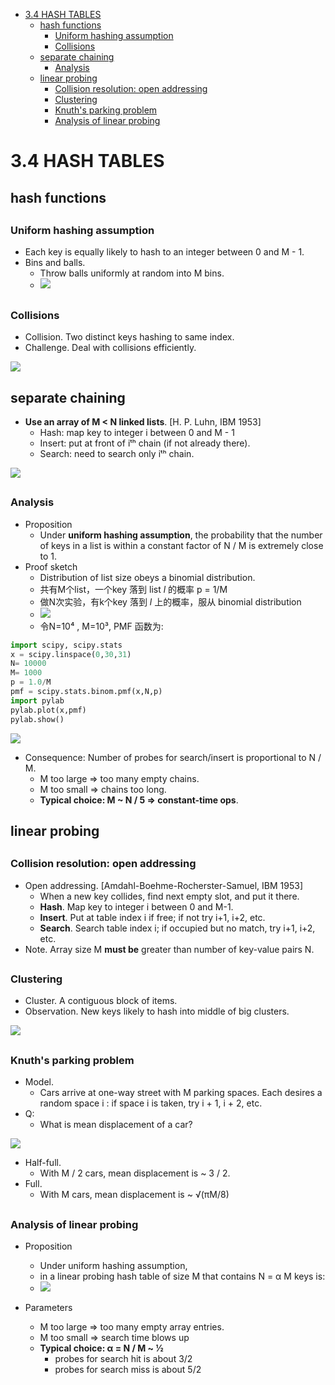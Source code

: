 [](...menustart)

- [3.4 HASH TABLES](#b1d2be64b8e22579873ae5a2374af5e7)
    - [hash functions](#9a8132e3af6bfede36d4c47b3debc144)
        - [Uniform hashing assumption](#b75a0b08f1f8b9d1b5674473a56b947d)
        - [Collisions](#0289e2bf1c12517b3df378089036ca81)
    - [separate chaining](#57ce7d434d28b0136eaf7946e7c41d39)
        - [Analysis](#739e6d2a73723ec7b1919fa5a51f9b07)
    - [linear probing](#52e5c1097204596b99fe5b017f034610)
        - [Collision resolution: open addressing](#5c4e28381d69187fa0c07eebc8db352a)
        - [Clustering](#de3a31857992c01e9d9a1139971b66bc)
        - [Knuth's parking problem](#2d6ab71801bd058747c3b85fc4ab03c5)
        - [Analysis of linear probing](#b609a1736a398fa3f648d959048caab5)

[](...menuend)


<h2 id="b1d2be64b8e22579873ae5a2374af5e7"></h2>

# 3.4 HASH TABLES

<h2 id="9a8132e3af6bfede36d4c47b3debc144"></h2>

## hash functions

<h2 id="b75a0b08f1f8b9d1b5674473a56b947d"></h2>

### Uniform hashing assumption

- Each key is equally likely to hash to an integer between 0 and M - 1.
- Bins and balls.
    - Throw balls uniformly at random into M bins.
    - ![](../imgs/algorI_hash_uniform_binball.png)

<h2 id="0289e2bf1c12517b3df378089036ca81"></h2>

### Collisions

- Collision. Two distinct keys hashing to same index.
- Challenge. Deal with collisions efficiently.

![](../imgs/algorI_hash_collision.png)


<h2 id="57ce7d434d28b0136eaf7946e7c41d39"></h2>

## separate chaining

- **Use an array of M < N linked lists**. [H. P. Luhn, IBM 1953]
    - Hash: map key to integer i between 0 and M - 1
    - Insert: put at front of iᵗʰ chain (if not already there).
    - Search: need to search only iᵗʰ chain.


![](../imgs/algorI_hash_sep_chaining.png)


<h2 id="739e6d2a73723ec7b1919fa5a51f9b07"></h2>

### Analysis

- Proposition
    - Under **uniform hashing assumption**, the probability that the number of keys in a list is within a constant factor of N / M is extremely close to 1.
- Proof sketch
    - Distribution of list size obeys a binomial distribution.
    - 共有M个list，一个key 落到 list *l* 的概率 p = 1/M
    - 做N次实验，有k个key 落到 *l* 上的概率，服从 binomial distribution
    - ![](../imgs/algorI_hash_sep_chain_proof.png)
    - 令N=10⁴ , M=10³, PMF 函数为:

```python
import scipy, scipy.stats
x = scipy.linspace(0,30,31)
N= 10000
M= 1000
p = 1.0/M
pmf = scipy.stats.binom.pmf(x,N,p)
import pylab
pylab.plot(x,pmf)
pylab.show()
```

![](../imgs/algorI_hash_sep_chain_proof_pmf.png)

- Consequence: Number of probes for search/insert is proportional to N / M.
    - M too large ⇒ too many empty chains.
    - M too small ⇒ chains too long.
    - **Typical choice: M ~ N / 5 ⇒ constant-time ops**.

<h2 id="52e5c1097204596b99fe5b017f034610"></h2>

## linear probing

<h2 id="5c4e28381d69187fa0c07eebc8db352a"></h2>

### Collision resolution: open addressing

- Open addressing. [Amdahl-Boehme-Rocherster-Samuel, IBM 1953]
    - When a new key collides, find next empty slot, and put it there.
    - **Hash**. Map key to integer i between 0 and M-1.
    - **Insert**. Put at table index i if free; if not try i+1, i+2, etc.
    - **Search**. Search table index i; if occupied but no match, try i+1, i+2, etc.
- Note. Array size M **must be** greater than number of key-value pairs N.
 
<h2 id="de3a31857992c01e9d9a1139971b66bc"></h2>

### Clustering

- Cluster. A contiguous block of items.
- Observation. New keys likely to hash into middle of big clusters.

![](../imgs/algorI_hash_openaddr_cluster.png)

<h2 id="2d6ab71801bd058747c3b85fc4ab03c5"></h2>

### Knuth's parking problem

- Model. 
    - Cars arrive at one-way street with M parking spaces.  Each desires a random space i : if space i is taken, try i + 1, i + 2, etc.
- Q:
    - What is mean displacement of a car?

![](../imgs/algorI_hash_knuth_packingproblem.png)

- Half-full. 
    - With M / 2 cars, mean displacement is ~ 3 / 2.
- Full. 
    - With M cars, mean displacement is ~ √(πM/8)

<h2 id="b609a1736a398fa3f648d959048caab5"></h2>

### Analysis of linear probing

- Proposition
    - Under uniform hashing assumption, 
    - in a linear probing hash table of size M that contains N = α M keys is:
    - ![](../imgs/algorI_hash_linear_probe_0.png)

- Parameters
    - M too large ⇒ too many empty array entries.
    - M too small ⇒ search time blows up
    - **Typical choice: α = N / M ~ 1⁄2** 
        - probes for search hit is about 3/2
        - probes for search miss is about 5/2




     









